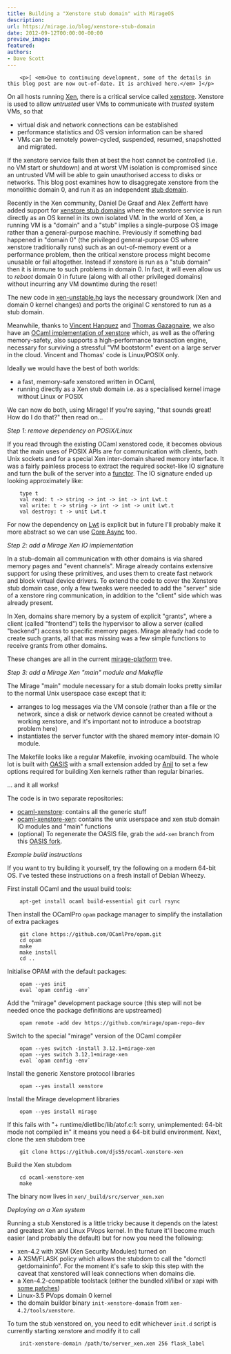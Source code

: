 ```yaml
---
title: Building a "Xenstore stub domain" with MirageOS
description:
url: https://mirage.io/blog/xenstore-stub-domain
date: 2012-09-12T00:00:00-00:00
preview_image:
featured:
authors:
- Dave Scott
---
```



        <p>[ <em>Due to continuing development, some of the details in this blog post are now out-of-date. It is archived here.</em> ]</p>
<p>On all hosts running <a href="http://www.xen.org/">Xen</a>, there is a critical service called <a href="http://wiki.xen.org/wiki/XenStore">xenstore</a>.
Xenstore is used to allow <em>untrusted</em> user VMs to communicate with <em>trusted</em> system VMs, so that</p>
<ul>
<li>virtual disk and network connections can be established
</li>
<li>performance statistics and OS version information can be shared
</li>
<li>VMs can be remotely power-cycled, suspended, resumed, snapshotted and migrated.
</li>
</ul>
<p>If the xenstore service fails then at best the host cannot be controlled (i.e. no VM start or shutdown)
and at worst VM isolation is compromised since an untrusted VM will be able to gain unauthorised access to disks or networks.
This blog post examines how to disaggregate xenstore from the monolithic domain 0, and run it as an independent <a href="http://www.cl.cam.ac.uk/~dgm36/publications/2008-murray2008improving.pdf">stub domain</a>.</p>
<p>Recently in the Xen community, Daniel De Graaf and Alex Zeffertt have added support for
<a href="http://lists.xen.org/archives/html/xen-devel/2012-01/msg02349.html">xenstore stub domains</a>
where the xenstore service is run directly as an OS kernel in its own isolated VM. In the world of Xen,
a running VM is a &quot;domain&quot; and a &quot;stub&quot; implies a single-purpose OS image rather than a general-purpose
machine.
Previously if something bad happened in &quot;domain 0&quot; (the privileged general-purpose OS where xenstore traditionally runs)
such as an out-of-memory event or a performance problem, then the critical xenstore process might become unusable
or fail altogether. Instead if xenstore is run as a &quot;stub domain&quot; then it is immune to such problems in
domain 0. In fact, it will even allow us to <em>reboot</em> domain 0 in future (along with all other privileged
domains) without incurring any VM downtime during the reset!</p>
<p>The new code in <a href="http://xenbits.xensource.com/xen-unstable.hg">xen-unstable.hg</a> lays the necessary groundwork
(Xen and domain 0 kernel changes) and ports the original C xenstored to run as a stub domain.</p>
<p>Meanwhile, thanks to <a href="http://tab.snarc.org">Vincent Hanquez</a> and <a href="http://gazagnaire.org">Thomas Gazagnaire</a>, we also have an
<a href="http://gazagnaire.org/pub/SSGM10.pdf">OCaml implementation of xenstore</a> which, as well as the offering
memory-safety, also supports a high-performance transaction engine, necessary for surviving a stressful
&quot;VM bootstorm&quot; event on a large server in the cloud. Vincent and Thomas' code is Linux/POSIX only.</p>
<p>Ideally we would have the best of both worlds:</p>
<ul>
<li>a fast, memory-safe xenstored written in OCaml,
</li>
<li>running directly as a Xen stub domain i.e. as a specialised kernel image without Linux or POSIX
</li>
</ul>
<p>We can now do both, using Mirage!  If you're saying, &quot;that sounds great! How do I do that?&quot; then read on...</p>
<p><em>Step 1: remove dependency on POSIX/Linux</em></p>
<p>If you read through the existing OCaml xenstored code, it becomes obvious that the main uses of POSIX APIs are for communication
with clients, both Unix sockets and for a special Xen inter-domain shared memory interface. It was a fairly
painless process to extract the required socket-like IO signature and turn the bulk of the server into
a <a href="http://caml.inria.fr/pub/docs/manual-ocaml-4.00/manual004.html">functor</a>. The IO signature ended up looking approximately like:</p>
<pre><code class="language-ocaml">    type t
    val read: t -&gt; string -&gt; int -&gt; int -&gt; int Lwt.t
    val write: t -&gt; string -&gt; int -&gt; int -&gt; unit Lwt.t
    val destroy: t -&gt; unit Lwt.t
</code></pre>
<p>For now the dependency on <a href="http://ocsigen.org/lwt/">Lwt</a> is explicit but in future I'll probably make it more abstract so we
can use <a href="https://ocaml.janestreet.com/?q=node/100">Core Async</a> too.</p>
<p><em>Step 2: add a Mirage Xen IO implementation</em></p>
<p>In a stub-domain all communication with other domains is via shared memory pages and &quot;event channels&quot;.
Mirage already contains extensive support for using these primitives, and uses them to create fast
network and block virtual device drivers. To extend the code to cover the Xenstore stub domain case,
only a few tweaks were needed to add the &quot;server&quot; side of a xenstore ring communication, in addition
to the &quot;client&quot; side which was already present.</p>
<p>In Xen, domains share memory by a system of explicit &quot;grants&quot;, where a client (called &quot;frontend&quot;)
tells the hypervisor to allow a server (called &quot;backend&quot;) access to specific memory pages. Mirage
already had code to create such grants, all that was missing was a few simple functions to receive
grants from other domains.</p>
<p>These changes are all in the current <a href="https://github.com/mirage/mirage-platform">mirage-platform</a>
tree.</p>
<p><em>Step 3: add a Mirage Xen &quot;main&quot; module and Makefile</em></p>
<p>The Mirage &quot;main&quot; module necessary for a stub domain looks pretty similar to the normal Unix
userspace case except that it:</p>
<ul>
<li>arranges to log messages via the VM console (rather than a file or the network, since a disk or network device cannot be created without a working xenstore, and it's important not to introduce a bootstrap
problem here)
</li>
<li>instantiates the server functor with the shared memory inter-domain IO module.
</li>
</ul>
<p>The Makefile looks like a regular Makefile, invoking ocamlbuild. The whole lot is built with
<a href="http://oasis.forge.ocamlcore.org/">OASIS</a> with a small extension added by <a href="http://anil.recoil.org/">Anil</a> to set a few options
required for building Xen kernels rather than regular binaries.</p>
<p>... and it all works!</p>
<p>The code is in two separate repositories:</p>
<ul>
<li><a href="https://github.com/djs55/ocaml-xenstore">ocaml-xenstore</a>: contains all the generic stuff
</li>
<li><a href="https://github.com/djs55/ocaml-xenstore-xen">ocaml-xenstore-xen</a>: contains the unix userspace
and xen stub domain IO modules and &quot;main&quot; functions
</li>
<li>(optional) To regenerate the OASIS file, grab the <code>add-xen</code> branch from this <a href="http://github.com/avsm/oasis">OASIS fork</a>.
</li>
</ul>
<p><em>Example build instructions</em></p>
<p>If you want to try building it yourself, try the following on a modern 64-bit OS. I've tested these
instructions on a fresh install of Debian Wheezy.</p>
<p>First install OCaml and the usual build tools:</p>
<pre><code>    apt-get install ocaml build-essential git curl rsync
</code></pre>
<p>Then install the OCamlPro <code>opam</code> package manager to simplify the installation of extra packages</p>
<pre><code>    git clone https://github.com/OCamlPro/opam.git
    cd opam
    make
    make install
    cd ..
</code></pre>
<p>Initialise OPAM with the default packages:</p>
<pre><code>    opam --yes init
    eval `opam config -env`
</code></pre>
<p>Add the &quot;mirage&quot; development package source (this step will not be needed once the package definitions are upstreamed)</p>
<pre><code>    opam remote -add dev https://github.com/mirage/opam-repo-dev
</code></pre>
<p>Switch to the special &quot;mirage&quot; version of the OCaml compiler</p>
<pre><code>    opam --yes switch -install 3.12.1+mirage-xen
    opam --yes switch 3.12.1+mirage-xen
    eval `opam config -env`
</code></pre>
<p>Install the generic Xenstore protocol libraries</p>
<pre><code>    opam --yes install xenstore
</code></pre>
<p>Install the Mirage development libraries</p>
<pre><code>    opam --yes install mirage
</code></pre>
<p>If this fails with &quot;+ runtime/dietlibc/lib/atof.c:1: sorry, unimplemented: 64-bit mode not compiled in&quot; it means you need a 64-bit build environment.
Next, clone the xen stubdom tree</p>
<pre><code>    git clone https://github.com/djs55/ocaml-xenstore-xen
</code></pre>
<p>Build the Xen stubdom</p>
<pre><code>    cd ocaml-xenstore-xen
    make
</code></pre>
<p>The binary now lives in <code>xen/_build/src/server_xen.xen</code></p>
<p><em>Deploying on a Xen system</em></p>
<p>Running a stub Xenstored is a little tricky because it depends on the latest and
greatest Xen and Linux PVops kernel. In the future it'll become much easier (and probably
the default) but for now you need the following:</p>
<ul>
<li>xen-4.2 with XSM (Xen Security Modules) turned on
</li>
<li>A XSM/FLASK policy which allows the stubdom to call the &quot;domctl getdomaininfo&quot;. For the moment it's safe to skip this step with the caveat that xenstored will leak connections when domains die.
</li>
<li>a Xen-4.2-compatible toolstack (either the bundled xl/libxl or xapi with <a href="http://github.com/djs55/xen-api/tree/xen-4.2">some patches</a>)
</li>
<li>Linux-3.5 PVops domain 0 kernel
</li>
<li>the domain builder binary <code>init-xenstore-domain</code> from <code>xen-4.2/tools/xenstore</code>.
</li>
</ul>
<p>To turn the stub xenstored on, you need to edit whichever <code>init.d</code> script is currently starting xenstore and modify it to call</p>
<pre><code>    init-xenstore-domain /path/to/server_xen.xen 256 flask_label
</code></pre>

      
